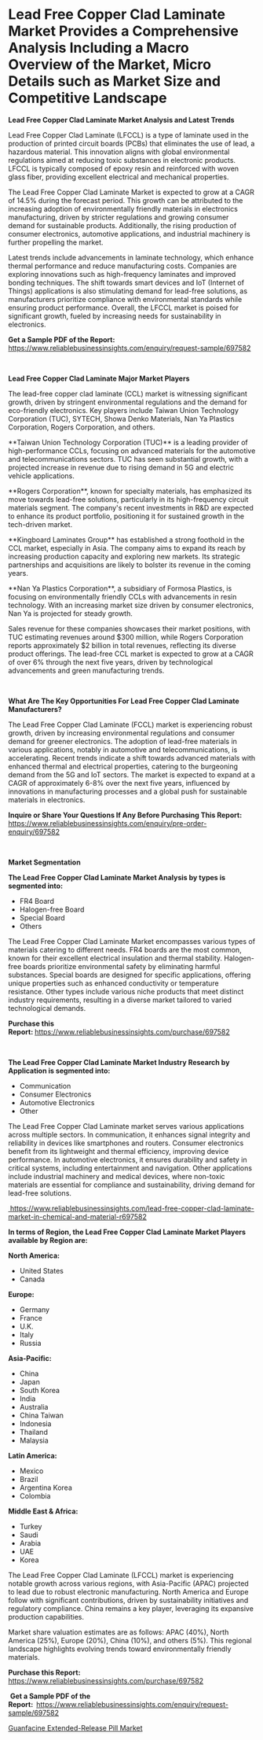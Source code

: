 <p><h1>Lead Free Copper Clad Laminate Market Provides a Comprehensive Analysis Including a Macro Overview of the Market, Micro Details such as Market Size and Competitive Landscape</h1></p><p><strong>Lead Free Copper Clad Laminate Market Analysis and Latest Trends</strong></p>
<p><p>Lead Free Copper Clad Laminate (LFCCL) is a type of laminate used in the production of printed circuit boards (PCBs) that eliminates the use of lead, a hazardous material. This innovation aligns with global environmental regulations aimed at reducing toxic substances in electronic products. LFCCL is typically composed of epoxy resin and reinforced with woven glass fiber, providing excellent electrical and mechanical properties.</p><p>The Lead Free Copper Clad Laminate Market is expected to grow at a CAGR of 14.5% during the forecast period. This growth can be attributed to the increasing adoption of environmentally friendly materials in electronics manufacturing, driven by stricter regulations and growing consumer demand for sustainable products. Additionally, the rising production of consumer electronics, automotive applications, and industrial machinery is further propelling the market.</p><p>Latest trends include advancements in laminate technology, which enhance thermal performance and reduce manufacturing costs. Companies are exploring innovations such as high-frequency laminates and improved bonding techniques. The shift towards smart devices and IoT (Internet of Things) applications is also stimulating demand for lead-free solutions, as manufacturers prioritize compliance with environmental standards while ensuring product performance. Overall, the LFCCL market is poised for significant growth, fueled by increasing needs for sustainability in electronics.</p></p>
<p><strong>Get a Sample PDF of the Report:&nbsp;</strong> <a href="https://www.reliablebusinessinsights.com/enquiry/request-sample/697582?utm_campaign=2735&utm_medium=2&utm_source=Github&utm_content=ia&utm_term=23032025&utm_id=lead-free-copper-clad-laminate">https://www.reliablebusinessinsights.com/enquiry/request-sample/697582</a></p>
<p>&nbsp;</p>
<p><strong>Lead Free Copper Clad Laminate Major Market Players</strong></p>
<p><p>The lead-free copper clad laminate (CCL) market is witnessing significant growth, driven by stringent environmental regulations and the demand for eco-friendly electronics. Key players include Taiwan Union Technology Corporation (TUC), SYTECH, Showa Denko Materials, Nan Ya Plastics Corporation, Rogers Corporation, and others.</p><p>**Taiwan Union Technology Corporation (TUC)** is a leading provider of high-performance CCLs, focusing on advanced materials for the automotive and telecommunications sectors. TUC has seen substantial growth, with a projected increase in revenue due to rising demand in 5G and electric vehicle applications.</p><p>**Rogers Corporation**, known for specialty materials, has emphasized its move towards lead-free solutions, particularly in its high-frequency circuit materials segment. The company's recent investments in R&D are expected to enhance its product portfolio, positioning it for sustained growth in the tech-driven market.</p><p>**Kingboard Laminates Group** has established a strong foothold in the CCL market, especially in Asia. The company aims to expand its reach by increasing production capacity and exploring new markets. Its strategic partnerships and acquisitions are likely to bolster its revenue in the coming years.</p><p>**Nan Ya Plastics Corporation**, a subsidiary of Formosa Plastics, is focusing on environmentally friendly CCLs with advancements in resin technology. With an increasing market size driven by consumer electronics, Nan Ya is projected for steady growth.</p><p>Sales revenue for these companies showcases their market positions, with TUC estimating revenues around $300 million, while Rogers Corporation reports approximately $2 billion in total revenues, reflecting its diverse product offerings. The lead-free CCL market is expected to grow at a CAGR of over 6% through the next five years, driven by technological advancements and green manufacturing trends.</p></p>
<p>&nbsp;</p>
<p><strong>What Are The Key Opportunities For Lead Free Copper Clad Laminate Manufacturers?</strong></p>
<p><p>The Lead Free Copper Clad Laminate (FCCL) market is experiencing robust growth, driven by increasing environmental regulations and consumer demand for greener electronics. The adoption of lead-free materials in various applications, notably in automotive and telecommunications, is accelerating. Recent trends indicate a shift towards advanced materials with enhanced thermal and electrical properties, catering to the burgeoning demand from the 5G and IoT sectors. The market is expected to expand at a CAGR of approximately 6-8% over the next five years, influenced by innovations in manufacturing processes and a global push for sustainable materials in electronics.</p></p>
<p><strong>Inquire or Share Your Questions If Any Before Purchasing This Report:</strong> <a href="https://www.reliablebusinessinsights.com/enquiry/pre-order-enquiry/697582?utm_campaign=2735&utm_medium=2&utm_source=Github&utm_content=ia&utm_term=23032025&utm_id=lead-free-copper-clad-laminate">https://www.reliablebusinessinsights.com/enquiry/pre-order-enquiry/697582</a></p>
<p>&nbsp;</p>
<p><strong>Market Segmentation</strong></p>
<p><strong>The Lead Free Copper Clad Laminate Market Analysis by types is segmented into:</strong></p>
<p><ul><li>FR4 Board</li><li>Halogen-free Board</li><li>Special Board</li><li>Others</li></ul></p>
<p><p>The Lead Free Copper Clad Laminate Market encompasses various types of materials catering to different needs. FR4 boards are the most common, known for their excellent electrical insulation and thermal stability. Halogen-free boards prioritize environmental safety by eliminating harmful substances. Special boards are designed for specific applications, offering unique properties such as enhanced conductivity or temperature resistance. Other types include various niche products that meet distinct industry requirements, resulting in a diverse market tailored to varied technological demands.</p></p>
<p><strong>Purchase this Report:&nbsp;</strong><a href="https://www.reliablebusinessinsights.com/purchase/697582?utm_campaign=2735&utm_medium=2&utm_source=Github&utm_content=ia&utm_term=23032025&utm_id=lead-free-copper-clad-laminate">https://www.reliablebusinessinsights.com/purchase/697582</a></p>
<p>&nbsp;</p>
<p><strong>The Lead Free Copper Clad Laminate Market Industry Research by Application is segmented into:</strong></p>
<p><ul><li>Communication</li><li>Consumer Electronics</li><li>Automotive Electronics</li><li>Other</li></ul></p>
<p><p>The Lead Free Copper Clad Laminate market serves various applications across multiple sectors. In communication, it enhances signal integrity and reliability in devices like smartphones and routers. Consumer electronics benefit from its lightweight and thermal efficiency, improving device performance. In automotive electronics, it ensures durability and safety in critical systems, including entertainment and navigation. Other applications include industrial machinery and medical devices, where non-toxic materials are essential for compliance and sustainability, driving demand for lead-free solutions.</p></p>
<p><a href="https://www.reliablebusinessinsights.com/lead-free-copper-clad-laminate-market-in-chemical-and-material-r697582?utm_campaign=2735&utm_medium=2&utm_source=Github&utm_content=ia&utm_term=23032025&utm_id=lead-free-copper-clad-laminate">&nbsp;https://www.reliablebusinessinsights.com/lead-free-copper-clad-laminate-market-in-chemical-and-material-r697582</a></p>
<p><strong>In terms of Region, the Lead Free Copper Clad Laminate Market Players available by Region are:</strong></p>
<p>
    <p> <strong> North America: </strong>
        <ul>
            <li>United States</li>
            <li>Canada</li>
        </ul>
        </p> 
    <p> <strong> Europe: </strong>
        <ul>
            <li>Germany</li>
            <li>France</li>
            <li>U.K.</li>
            <li>Italy</li>
            <li>Russia</li>
        </ul>
        </p> 
    <p> <strong> Asia-Pacific: </strong>
        <ul>
            <li>China</li>
            <li>Japan</li>
            <li>South Korea</li>
            <li>India</li>
            <li>Australia</li>
            <li>China Taiwan</li>
            <li>Indonesia</li>
            <li>Thailand</li>
            <li>Malaysia</li>
        </ul>
        </p> 
    <p> <strong> Latin America: </strong>
        <ul>
            <li>Mexico</li>
            <li>Brazil</li>
            <li>Argentina Korea</li>
            <li>Colombia</li>
        </ul>
        </p> 
    <p> <strong> Middle East & Africa: </strong>
        <ul>
            <li>Turkey</li>
            <li>Saudi</li>
            <li>Arabia</li>
            <li>UAE</li>
            <li>Korea</li>
        </ul>
    </p>
    </p>
<p><p>The Lead Free Copper Clad Laminate (LFCCL) market is experiencing notable growth across various regions, with Asia-Pacific (APAC) projected to lead due to robust electronic manufacturing. North America and Europe follow with significant contributions, driven by sustainability initiatives and regulatory compliance. China remains a key player, leveraging its expansive production capabilities. </p><p>Market share valuation estimates are as follows: APAC (40%), North America (25%), Europe (20%), China (10%), and others (5%). This regional landscape highlights evolving trends toward environmentally friendly materials.</p></p>
<p><strong>Purchase this Report: </strong><a href="https://www.reliablebusinessinsights.com/purchase/697582?utm_campaign=2735&utm_medium=2&utm_source=Github&utm_content=ia&utm_term=23032025&utm_id=lead-free-copper-clad-laminate">https://www.reliablebusinessinsights.com/purchase/697582</a></p>
<p>&nbsp;<strong>Get a Sample PDF of the Report:&nbsp;&nbsp;</strong><a href="https://www.reliablebusinessinsights.com/enquiry/request-sample/697582?utm_campaign=2735&utm_medium=2&utm_source=Github&utm_content=ia&utm_term=23032025&utm_id=lead-free-copper-clad-laminate">https://www.reliablebusinessinsights.com/enquiry/request-sample/697582</a></p>
<p><strong></strong></p>
<p><p><a href="https://github.com/phephezxnf/Market-Research-Report-List-1/blob/main/guanfacine-extended-release-pill-market.md?utm_campaign=2735&utm_medium=2&utm_source=Github&utm_content=ia&utm_term=23032025&utm_id=lead-free-copper-clad-laminate">Guanfacine Extended-Release Pill Market</a></p></p>